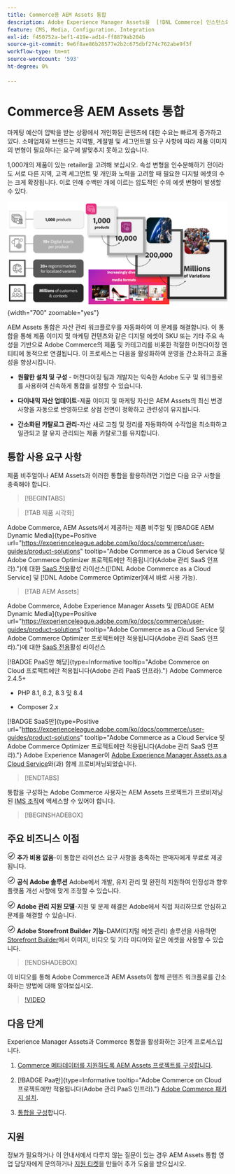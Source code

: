 ```yaml
---
title: Commerce용 AEM Assets 통합
description: Adobe Experience Manager Assets을  [!DNL Commerce] 인스턴스와 통합하여 Commerce 스토어프론트용 미디어 파일을 만들고 관리하는 방법에 대해 알아봅니다.
feature: CMS, Media, Configuration, Integration
exl-id: f450752a-bef1-419e-ad14-ff8879ab204b
source-git-commit: 9e6f8ae86b28577e2b2c675dbf274c762abe9f3f
workflow-type: tm+mt
source-wordcount: '593'
ht-degree: 0%

---
```


# Commerce용 AEM Assets 통합

마케팅 예산이 압박을 받는 상황에서 개인화된 콘텐츠에 대한 수요는 빠르게 증가하고 있다. 소매업체와 브랜드는 지역별, 계절별 및 세그먼트별 요구 사항에 따라 제품 이미지의 변형이 필요하다는 요구에 발맞추지 못하고 있습니다.

1,000개의 제품이 있는 retailer을 고려해 보십시오. 속성 변형을 인수분해하기 전이라도 서로 다른 지역, 고객 세그먼트 및 개인화 노력을 고려할 때 필요한 디지털 에셋의 수는 크게 확장됩니다. 이로 인해 수백만 개에 이르는 압도적인 수의 에셋 변형이 발생할 수 있다.

![개요](assets/product-visuals-example.png){width="700" zoomable="yes"}

AEM Assets 통합은 자산 관리 워크플로우를 자동화하여 이 문제를 해결합니다. 이 통합을 통해 제품 이미지 및 마케팅 컨텐츠와 같은 디지털 에셋이 SKU 또는 기타 주요 속성을 기반으로 Adobe Commerce의 제품 및 카테고리를 비롯한 적절한 머천다이징 엔티티에 동적으로 연결됩니다. 이 프로세스는 다음을 활성화하여 운영을 간소화하고 효율성을 향상시킵니다.

* **원활한 설치 및 구성** - 머천다이징 팀과 개발자는 익숙한 Adobe 도구 및 워크플로를 사용하여 신속하게 통합을 설정할 수 있습니다.

* **다이내믹 자산 업데이트**-제품 이미지 및 마케팅 자산은 AEM Assets의 최신 변경 사항을 자동으로 반영하므로 상점 전면이 정확하고 관련성이 유지됩니다.

* **간소화된 카탈로그 관리**-자산 새로 고침 및 정리를 자동화하여 수작업을 최소화하고 일관되고 잘 유지 관리되는 제품 카탈로그를 유지합니다.

## 통합 사용 요구 사항

제품 비주얼이나 AEM Assets과 이러한 통합을 활용하려면 기업은 다음 요구 사항을 충족해야 합니다.

>[!BEGINTABS]

>[!TAB 제품 시각화]

Adobe Commerce, AEM Assets에서 제공하는 제품 비주얼 및 [!BADGE AEM Dynamic Media]{type=Positive url="https://experienceleague.adobe.com/ko/docs/commerce/user-guides/product-solutions" tooltip="Adobe Commerce as a Cloud Service 및 Adobe Commerce Optimizer 프로젝트에만 적용됩니다(Adobe 관리 SaaS 인프라)."}에 대한 [SaaS 전용](https://experienceleague.adobe.com/ko/docs/experience-manager-65/content/assets/dynamic/administering-dynamic-media)활성 라이선스([!DNL Adobe Commerce as a Cloud Service] 및 [!DNL Adobe Commerce Optimizer]에서 바로 사용 가능).

>[!TAB AEM Assets]

Adobe Commerce, Adobe Experience Manager Assets 및 [!BADGE AEM Dynamic Media]{type=Positive url="https://experienceleague.adobe.com/ko/docs/commerce/user-guides/product-solutions" tooltip="Adobe Commerce as a Cloud Service 및 Adobe Commerce Optimizer 프로젝트에만 적용됩니다(Adobe 관리 SaaS 인프라)."}에 대한 [SaaS 전용](https://experienceleague.adobe.com/ko/docs/experience-manager-65/content/assets/dynamic/administering-dynamic-media)활성 라이선스

[!BADGE PaaS만 해당]{type=Informative tooltip="Adobe Commerce on Cloud 프로젝트에만 적용됩니다(Adobe 관리 PaaS 인프라)."} Adobe Commerce 2.4.5+

* PHP 8.1, 8.2, 8.3 및 8.4

* Composer 2.x

[!BADGE SaaS만]{type=Positive url="https://experienceleague.adobe.com/ko/docs/commerce/user-guides/product-solutions" tooltip="Adobe Commerce as a Cloud Service 및 Adobe Commerce Optimizer 프로젝트에만 적용됩니다(Adobe 관리 SaaS 인프라)."} Adobe Experience Manager이 [Adobe Experience Manager Assets as a Cloud Service](https://experienceleague.adobe.com/ko/docs/experience-manager-cloud-service/content/assets/overview)와(과) 함께 프로비저닝되었습니다.

>[!ENDTABS]

통합을 구성하는 Adobe Commerce 사용자는 AEM Assets 프로젝트가 프로비저닝된 [IMS 조직](https://experienceleague.adobe.com/ko/docs/core-services/interface/administration/organizations#concept_EA8AEE5B02CF46ACBDAD6A8508646255)에 액세스할 수 있어야 합니다.

>[!BEGINSHADEBOX]

## 주요 비즈니스 이점

![확인](assets/icon-check.png) **추가 비용 없음**-이 통합은 라이선스 요구 사항을 충족하는 판매자에게 무료로 제공됩니다.

![확인](assets/icon-check.png) **공식 Adobe 솔루션** Adobe에서 개발, 유지 관리 및 완전히 지원하여 안정성과 향후 플랫폼 개선 사항에 맞게 조정할 수 있습니다.

![확인](assets/icon-check.png) **Adobe 관리 지원 모델**-지원 및 문제 해결은 Adobe에서 직접 처리하므로 안심하고 문제를 해결할 수 있습니다.

![확인](assets/icon-check.png) **Adobe Storefront Builder 기능**-DAM(디지털 에셋 관리) 솔루션을 사용하면 [Storefront Builder](https://experienceleague.adobe.com/developer/commerce/storefront/merchants/storefront-builder/?lang=ko#userlabs-commerce-genai-product-visuals)에서 이미지, 비디오 및 기타 미디어와 같은 에셋을 사용할 수 있습니다.

>[!ENDSHADEBOX]

이 비디오를 통해 Adobe Commerce과 AEM Assets이 함께 콘텐츠 워크플로를 간소화하는 방법에 대해 알아보십시오.

>[!VIDEO](https://video.tv.adobe.com/v/3447837)

## 다음 단계

Experience Manager Assets과 Commerce 통합을 활성화하는 3단계 프로세스입니다.

1. [Commerce 메타데이터를 지원하도록 AEM Assets 프로젝트를 구성합니다](get-started/configure-aem.md).

1. [!BADGE Paa만]{type=Informative tooltip="Adobe Commerce on Cloud 프로젝트에만 적용됩니다(Adobe 관리 PaaS 인프라)."} [Adobe Commerce 패키지 설치](get-started/configure-commerce.md).

1. [통합을 구성](get-started/setup-synchronization.md)합니다.

## 지원

정보가 필요하거나 이 안내서에서 다루지 않는 질문이 있는 경우 AEM Assets 통합 영업 담당자에게 문의하거나 [지원 티켓](https://experienceleague.adobe.com/docs/commerce-knowledge-base/kb/help-center-guide/magento-help-center-user-guide.html?lang=ko#submit-ticket)을 만들어 추가 도움을 받으십시오.
